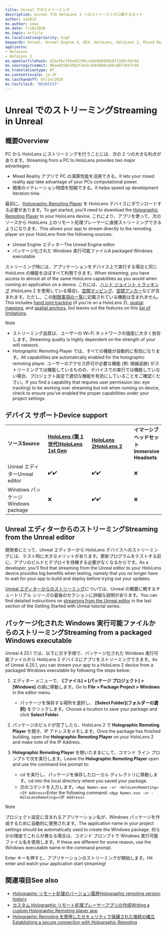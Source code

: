 ```yaml
---
title: Unreal でのストリーミング
description: Unreal での HoloLens 2 へのストリーミングに関するガイド
author: sw5813
ms.author: suwu
ms.date: 7/10/2020
ms.topic: article
ms.localizationpriority: high
keywords: Unreal, Unreal Engine 4, UE4, HoloLens, HoloLens 2, Mixed Reality, ストリーミング, PC, ホログラフィック アプリのリモート処理, Holographic Remoting Player, ドキュメント
appliesto:
- HoloLens
- HoloLens 2
ms.openlocfilehash: d25efbcf83e45749cc4eb8b99581b71105c59c9d
ms.sourcegitcommit: 96ae8258539b2f3edc104dd0dce8bc66f3647cdd
ms.translationtype: HT
ms.contentlocale: ja-JP
ms.lasthandoff: 07/14/2020
ms.locfileid: "86303533"
---
```

# <a name="streaming-in-unreal"></a><span data-ttu-id="59273-104">Unreal でのストリーミング</span><span class="sxs-lookup"><span data-stu-id="59273-104">Streaming in Unreal</span></span>

## <a name="overview"></a><span data-ttu-id="59273-105">概要</span><span class="sxs-lookup"><span data-stu-id="59273-105">Overview</span></span>
<span data-ttu-id="59273-106">PC から HoloLens にストリーミングを行うことには、次の 2 つの大きな利点があります。</span><span class="sxs-lookup"><span data-stu-id="59273-106">Streaming from a PC to HoloLens provides two major advantages:</span></span> 
* <span data-ttu-id="59273-107">Mixed Reality アプリで PC の演算性能を活用できる。</span><span class="sxs-lookup"><span data-stu-id="59273-107">It lets your mixed reality app take advantage of your PCs computational power.</span></span> 
* <span data-ttu-id="59273-108">開発のイテレーション時間を短縮できる。</span><span class="sxs-lookup"><span data-stu-id="59273-108">It helps speed up development iteration time.</span></span> 

<span data-ttu-id="59273-109">最初に、[Holographic Remoting Player](holographic-remoting-player.md) を HoloLens デバイスにダウンロードする必要があります。</span><span class="sxs-lookup"><span data-stu-id="59273-109">To get started, you'll need to download the [Holographic Remoting Player](holographic-remoting-player.md) to your HoloLens device.</span></span> <span data-ttu-id="59273-110">これにより、アプリを使って、次のソースから HoloLens 上のリモート処理プレーヤーに直接ストリーミングできるようになります。</span><span class="sxs-lookup"><span data-stu-id="59273-110">This allows your app to stream  directly to the remoting player on your HoloLens from the following sources:</span></span>

* <span data-ttu-id="59273-111">Unreal Engine エディター</span><span class="sxs-lookup"><span data-stu-id="59273-111">The Unreal Engine editor</span></span>
* <span data-ttu-id="59273-112">パッケージ化された Windows 実行可能ファイル</span><span class="sxs-lookup"><span data-stu-id="59273-112">A packaged Windows executable</span></span> 

<span data-ttu-id="59273-113">ストリーミング時には、アプリケーションをデバイス上で実行する場合と同じ HoloLens の機能をほぼすべて利用できます。</span><span class="sxs-lookup"><span data-stu-id="59273-113">When streaming, you have access to almost all of the same HoloLens capabilities as you would when running an application on a device.</span></span> <span data-ttu-id="59273-114">これには、[ハンド ジョイント トラッキング](unreal-hand-tracking.md) (HoloLens 2 を使用している場合)、[空間マッピング](unreal-spatial-mapping.md)、[空間アンカー](unreal-spatial-anchors.md)などが含まれます。ただし、この[制限事項の一覧](holographic-remoting-troubleshooting.md)に記載されている機能は含まれません。</span><span class="sxs-lookup"><span data-stu-id="59273-114">This includes [hand joint tracking](unreal-hand-tracking.md) (if you're on a HoloLens 2), [spatial mapping](unreal-spatial-mapping.md), and [spatial anchors](unreal-spatial-anchors.md), but leaves out the features on this [list of limitations](holographic-remoting-troubleshooting.md).</span></span> 

> [!NOTE]
> * <span data-ttu-id="59273-115">ストリーミング品質は、ユーザーの Wi-Fi ネットワークの強度に大きく依存します。</span><span class="sxs-lookup"><span data-stu-id="59273-115">Streaming quality is highly dependent on the strength of your wifi network.</span></span>
> * <span data-ttu-id="59273-116">Holographic Remoting Player では、すべての機能が自動的に有効になります。</span><span class="sxs-lookup"><span data-stu-id="59273-116">All capabilities are automatically enabled for the holographic remoting player.</span></span> <span data-ttu-id="59273-117">ユーザーのアクセス許可が必要な機能 (例: 視線追跡) がストリーミングでは機能しているものの、デバイスでの実行では機能していない場合、プロジェクト設定で適切な機能を有効にしていることをご確認ください。</span><span class="sxs-lookup"><span data-stu-id="59273-117">If you find a capability that requires user permission (ex: eye tracking) to be working over streaming but not when running on device, check to ensure you've enabled the proper capabilities under your project settings.</span></span>

## <a name="device-support"></a><span data-ttu-id="59273-118">デバイス サポート</span><span class="sxs-lookup"><span data-stu-id="59273-118">Device support</span></span>

<table>
    <colgroup>
    <col width="33%" />
    <col width="33%" />
    <col width="33%" />
    </colgroup>
    <tr>
        <td><span data-ttu-id="59273-119"><strong>ソース</strong></span><span class="sxs-lookup"><span data-stu-id="59273-119"><strong>Source</strong></span></span></td>
        <td><span data-ttu-id="59273-120"><a href="https://docs.microsoft.com/hololens/hololens1-hardware"><strong>HoloLens (第 1 世代)</strong></a></span><span class="sxs-lookup"><span data-stu-id="59273-120"><a href="https://docs.microsoft.com/hololens/hololens1-hardware"><strong>HoloLens 1st Gen</strong></a></span></span></td>
        <td><span data-ttu-id="59273-121"><a href="https://www.microsoft.com/hololens/hardware"><strong>HoloLens 2</strong></a></span><span class="sxs-lookup"><span data-stu-id="59273-121"><a href="https://www.microsoft.com/hololens/hardware"><strong>HoloLens 2</strong></a></span></span></td>
        <td><span data-ttu-id="59273-122"><strong>イマーシブ ヘッドセット</strong></span><span class="sxs-lookup"><span data-stu-id="59273-122"><strong>Immersive Headsets</strong></span></span></td>
    </tr>
     <tr>
        <td><span data-ttu-id="59273-123">Unreal エディター</span><span class="sxs-lookup"><span data-stu-id="59273-123">Unreal editor</span></span></td>
        <td><span data-ttu-id="59273-124">✔️</span><span class="sxs-lookup"><span data-stu-id="59273-124">✔️</span></span></td>
        <td><span data-ttu-id="59273-125">✔️</span><span class="sxs-lookup"><span data-stu-id="59273-125">✔️</span></span></td>
        <td>❌</td>
    </tr>
    <tr>
        <td><span data-ttu-id="59273-126">Windows パッケージ</span><span class="sxs-lookup"><span data-stu-id="59273-126">Windows package</span></span></td>
        <td>❌</td>
        <td><span data-ttu-id="59273-127">✔️</span><span class="sxs-lookup"><span data-stu-id="59273-127">✔️</span></span></td>
        <td>❌</td>
    </tr>

</table>

## <a name="streaming-from-the-unreal-editor"></a><span data-ttu-id="59273-128">Unreal エディターからのストリーミング</span><span class="sxs-lookup"><span data-stu-id="59273-128">Streaming from the Unreal editor</span></span>

<span data-ttu-id="59273-129">開発者にとって、Unreal エディターから HoloLens デバイスへのストリーミングには、テスト時に大きなメリットがあります。更新プログラムをテストする前に、アプリのビルドとデプロイを待機する必要がなくなるからです。</span><span class="sxs-lookup"><span data-stu-id="59273-129">As a developer, you'll find that streaming from the Unreal editor to your HoloLens device provides big benefits when testing, namely that you no longer have to wait for your app to build and deploy before trying out your updates.</span></span>

<span data-ttu-id="59273-130">[Unreal エディターからのストリーミング](unreal-uxt-ch6.md#device-only-streaming)については、Unreal の概要に関するチュートリアル シリーズの最後のセクションに詳細な説明があります。</span><span class="sxs-lookup"><span data-stu-id="59273-130">You can find detailed instructions on [streaming from the Unreal editor](unreal-uxt-ch6.md#device-only-streaming) in the last section of the Getting Started with Unreal tutorial series.</span></span>

## <a name="streaming-from-a-packaged-windows-executable"></a><span data-ttu-id="59273-131">パッケージ化された Windows 実行可能ファイルからのストリーミング</span><span class="sxs-lookup"><span data-stu-id="59273-131">Streaming from a packaged Windows executable</span></span>

<span data-ttu-id="59273-132">Unreal 4.25.1 では、以下に示す手順で、パッケージ化された Windows 実行可能ファイルから HoloLens 2 デバイスにアプリをストリーミングできます。</span><span class="sxs-lookup"><span data-stu-id="59273-132">As of Unreal 4.25.1, you can stream your app to a HoloLens 2 device from a packaged Windows executable by following the steps below:</span></span> 

1. <span data-ttu-id="59273-133">エディター メニューで、 **[ファイル] > [パッケージ プロジェクト] > [Windows]** の順に移動します。</span><span class="sxs-lookup"><span data-stu-id="59273-133">Go to **File > Package Project > Windows** in the editor menu.</span></span> 
    * <span data-ttu-id="59273-134">パッケージを保存する場所を選択し、 **[Select Folder]\(フォルダーの選択\)** をクリックします。</span><span class="sxs-lookup"><span data-stu-id="59273-134">Choose a location to save your package and click **Select Folder**.</span></span>

2. <span data-ttu-id="59273-135">パッケージのビルドが完了したら、HoloLens 2 で **Holographic Remoting Player** を開き、IP アドレスをメモします。</span><span class="sxs-lookup"><span data-stu-id="59273-135">Once the package has finished building, open the **Holographic Remoting Player** on your HoloLens 2 and make note of the IP Address.</span></span> 
3. <span data-ttu-id="59273-136">**Holographic Remoting Player** を開いたままにして、コマンド ライン プロンプトで次を実行します。</span><span class="sxs-lookup"><span data-stu-id="59273-136">Leave the **Holographic Remoting Player** open and use the command line prompt to:</span></span> 
    * <span data-ttu-id="59273-137">cd を実行し、パッケージを保存したローカル ディレクトリに移動します。</span><span class="sxs-lookup"><span data-stu-id="59273-137">cd into the local directory where you saved your package.</span></span>
    * <span data-ttu-id="59273-138">次のコマンドを入力します。```<App Name>.exe -vr -HoloLensRemoting=<IP Address>```</span><span class="sxs-lookup"><span data-stu-id="59273-138">Enter the following command: ```<App Name>.exe -vr -HoloLensRemoting=<IP Address>```</span></span>

> [!NOTE]
> <span data-ttu-id="59273-139">プロジェクト設定に含まれるアプリケーション名が、Windows パッケージを作成するために自動的に使用されます。</span><span class="sxs-lookup"><span data-stu-id="59273-139">The application name in your project settings should be automatically used to create the Windows package.</span></span> <span data-ttu-id="59273-140">何らかの理由でこれらが異なる場合は、コマンド プロンプトで Windows 実行可能ファイル名を使用します。</span><span class="sxs-lookup"><span data-stu-id="59273-140">If these are different for some reason, use the Windows executable name in the command prompt.</span></span>

<span data-ttu-id="59273-141">Enter キーを押すと、アプリケーションのストリーミングが開始します。</span><span class="sxs-lookup"><span data-stu-id="59273-141">Hit enter and watch your application start streaming!</span></span>

## <a name="see-also"></a><span data-ttu-id="59273-142">関連項目</span><span class="sxs-lookup"><span data-stu-id="59273-142">See also</span></span>
* [<span data-ttu-id="59273-143">Holographic リモート処理のバージョン履歴</span><span class="sxs-lookup"><span data-stu-id="59273-143">Holographic remoting version history</span></span>](holographic-remoting-version-history.md)
* [<span data-ttu-id="59273-144">カスタム Holographic リモート処理プレーヤーアプリの作成</span><span class="sxs-lookup"><span data-stu-id="59273-144">Writing a custom Holographic Remoting player app</span></span>](holographic-remoting-create-player.md)
* [<span data-ttu-id="59273-145">Holographic Remoting を使用したセキュリティで保護された接続の確立</span><span class="sxs-lookup"><span data-stu-id="59273-145">Establishing a secure connection with Holographic Remoting</span></span>](holographic-remoting-secure-connection.md)
